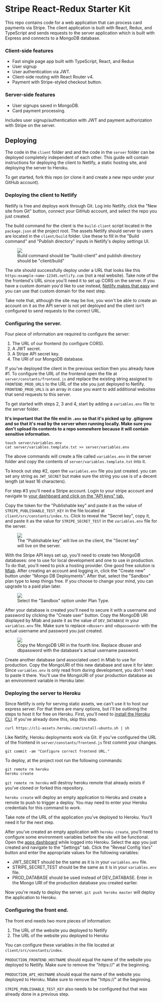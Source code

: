# Stripe React-Redux Starter Kit

This repo contains code for a web application that can process card payments via Stripe. The client application is built with React, Redux, and TypeScript and sends requests to the server application which is built with Express and connects to a MongoDB database.

### Client-side features

- Fast single page app built with TypeScript, React, and Redux
- User signup
- User authentication via JWT.
- Client-side routing with React Router v4.
- Payment with Stripe-styled checkout button.

### Server-side features

- User signups saved in MongoDB.
- Card payment processing.

Includes user signup/authentication with JWT and payment authorization with Stripe on the server.

## Deploying

The code in the `client` folder and and the code in the `server` folder can be deployed completely independent of each other. This guide will contain instructions for deploying the client to Netlify, a static hosting site, and deploying the server to Heroku.

To get started, fork this repo (or clone it and create a new repo under your GitHub account).

### Deploying the client to Netlify

Netlify is free and deploys work through Git. Log into Netlify, click the "New site from Git" button, connect your GitHub account, and select the repo you just created.

The build command for the client is the `build-client` script located in the `package.json` at the project root. The assets Netlify should server to users are located in the `client/build` folder. Use these to fill in the "Build command" and "Publish directory" inputs in Netlify's deploy settings UI.

<figure>
<img src="https://i.imgur.com/KYunrA5.png">
<figcaption>Build command should be "build-client" and publish directory should be "client/build" </figcaption>
</figure>

The site should successfully deploy under a URL that looks like this `https:example-name-12345.netlify.com` (not a real website). Take note of the the frontend's URL since you'll need it to set up CORS on the server. If you have a custom domain you'd like to use instead, [Netlify makes that easy](https://www.netlify.com/docs/custom-domains/) and you can use that custom domain for the next step.

Take note that, although the site may be live, you won't be able to create an account on it as the API server is not yet deployed and the client isn't configured to send requests to the correct URL.

### Configuring the server.

Four piece of information are required to configure the server:

1.  The URL of our frontend (to configure CORS).
2.  A JWT secret.
3.  A Stripe API secret key.
4.  The URI of our MongoDB database.

If you've deployed the client in the previous section then you already have #1. To configure the URL of the frontend open the file at `server/constants/frontend.js` and replace the existing string assigned to `FRONTEND_PROD_URLS` to the URL of the site you just deployed to Netlify. `FRONTEND_PROD_URLS` is an array in case you want to add additional websites that send requests to this server.

To get started with steps 2, 3 and 4, start by adding a `variables.env` file to the server folder.

**It's important that the file end in `.env` so that it's picked up by .gitignore and so that it's read by the server when running locally. Make sure you don't upload its contents to a repo somewhere because it will contain sensitive information.**

```shell
touch server/variables.env
cat server/variables.template.txt >> server/variables.env
```

The above commands will create a file called `variables.env` in the server folder and copy the contents of `server/variables.template.txt` into it.

To knock out step #2, open the `variables.env` file you just created. you can set any string as `JWT_SECRET` but make sure the string you use is of a decent length (at least 16 characters).

For step #3 you'll need a Stripe account. Login to your stripe account and navigate to [your dashboard and click on the "API keys" tab.](https://dashboard.stripe.com/account/apikeys)

Copy the token for the "Publishable key" and paste it as the value of `STRIPE_PUBLISHABLE_TEST_KEY` in the file located at `client/src/constants/index.ts`. Click to reveal the "Secret key", copy it, and paste it as the value for `STRIPE_SECRET_TEST` in the `variables.env` file for the server.

<figure>
<img src="https://i.imgur.com/ABGHIUP.png">
<figcaption>The "Publishable key" will live on the client, the "Secret key" will live on the server.</figcaption>
</figure>

With the Stripe API keys set up, you'll need to create two MongoDB databases: one to use for local development and one to use in production. To do that, you'll need to pick a hosting provider. One good free solution is [Mlab](https://mlab.com/home). After creating an account and logging in, click the "Create new" button under "Mongo DB Deployments". After that, select the "Sandbox" plan type to keep things free. If you choose to change your mind, you can upgrade to a paid plan later.

<figure>
<img src="https://i.imgur.com/tfCM5Lx.png">
<figcaption>Select the "Sandbox" option under Plan Type.</figcaption>
</figure>

After your database is created you'll need to secure it with a username and password by clicking the "Create user" button. Copy the MongoDB URI displayed by Mlab and paste it as the value of `DEV_DATABASE` in your `variables.env` file. Make sure to replace `<dbuser>` and `<dbpassword>` with the actual username and password you just created.

<figure>
<img src="https://i.imgur.com/yTlLgl7.png">
<figcaption>Copy the MongoDB URI in the fourth line. Replace dbuser and dbpassword with the database's actual username password.</figcaption>
</figure>

Create another database (and associated user) in Mlab to use for production. Copy the MongoURI of this new database and save it for later. Since `variables.env` is only read from during development, you don't need to paste it there. You'll use the MongoURI of your production database as an environment variable in Heroku later.

### Deploying the server to Heroku

Since Netlify is only for serving static assets, we can't use it to host our express server. For that there are many options, but I'll be outlining the steps to host it for free on Heroku. First, you'll need to [install the Heroku CLI](https://devcenter.heroku.com/articles/heroku-cli#standalone-installation). If you've already done this, skip this step.

```shell
curl https://cli-assets.heroku.com/install-ubuntu.sh | sh
```

Like Netlify, Heroku deployments work via Git. If you've configured the URL of the frontend in `server/constants/frontend.js` first commit your changes.

```shell
git commit -am "Configure correct frontend URL."
```

To deploy, at the project root run the following commands:

```shell
git remote rm heroku
heroku create
```

`git remote rm heroku` will destroy heroku remote that already exists if you've cloned or forked this repository.

`heroku create` will deploy an empty application to Heroku and create a remote to push to trigger a deploy. You may need to enter your Heroku credentials for this command to work.

Take note of the URL of the application you've deployed to Heroku. You'll need it for the next step.

After you've created an empty application with `heroku create`, you'll need to configure some environment variables before the site will be functional. Open the [apps dashboard](https://dashboard.heroku.com/apps) while logged into Heroku. Select the app you just created and navigate to the "Settings" tab. Click the "Reveal Config Vars" button and enter the appropriate values for the following variables:

- JWT_SECRET should be the same as it is in your `variables.env` file.
- STRIPE_SECRET_TEST should be the same as it is in your `variables.env` file.
- PROD_DATABASE should be used instead of DEV_DATABASE. Enter in the Mongo URI of the production database you created earlier.

Now you're ready to deploy the server. `git push heroku master` will deploy the application to Heroku.

### Configuring the front end.

The front end needs two more pieces of information:

1.  The URL of the website you deployed to Netlify
2.  The URL of the website you deployed to Heroku

You can configure these variables in the file located at `client/src/constants/index`.

`PRODUCTION_FRONTEND_HOSTNAME` should equal the name of the website you deployed to Netlify. Make sure to remove the "https://" at the beginning.

`PRODUCTION_API_HOSTNAME` should equal the name of the website you deployed to Heroku. Make sure to remove the "https://" at the beginning.

`STRIPE_PUBLISHABLE_TEST_KEY` also needs to be configured but that was already done in a previous step.
